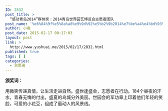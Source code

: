 ```yaml
---
ID: 2832
post_title: >
  “感动青岛2014”群体奖：2014青岛世界园艺博览会志愿者团队
post_name: '%e6%84%9f%e5%8a%a8%e9%9d%92%e5%b2%9b2014%e7%be%a4%e4%bd%93%e5%a5%96%ef%bc%9a2014%e9%9d%92%e5%b2%9b%e4%b8%96%e7%95%8c%e5%9b%ad%e8%89%ba%e5%8d%9a%e8%a7%88%e4%bc%9a%e5%bf%97%e6%84%bf'
author: 小奥
post_date: 2015-02-17 00:17:03
layout: post
link: >
  http://www.yushuai.me/2015/02/17/2832.html
published: true
tags: [ ]
categories:
  - 志愿者
---
```

<strong>颁奖词：</strong>

用微笑传递真情，让生活走进自然。盛世逢盛会，志愿者在行动。184个昼夜的汗水，青春无悔的付出，盛夏的岛城分外美丽。世园会的军功章上印着他们年轻的笑脸，可爱的小花豆，组成了最动人的风景线。